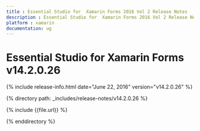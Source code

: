 ```yaml
---
title : Essential Studio for  Xamarin Forms 2016 Vol 2 Release Notes
description : Essential Studio for  Xamarin Forms 2016 Vol 2 Release Notes
platform : xamarin
documentation: ug
---
```


# Essential Studio for  Xamarin Forms v14.2.0.26

{% include release-info.html date="June 22, 2016" version="v14.2.0.26" %} 

{% directory path: _includes/release-notes/v14.2.0.26 %}

{% include {{file.url}} %}

{% enddirectory %}